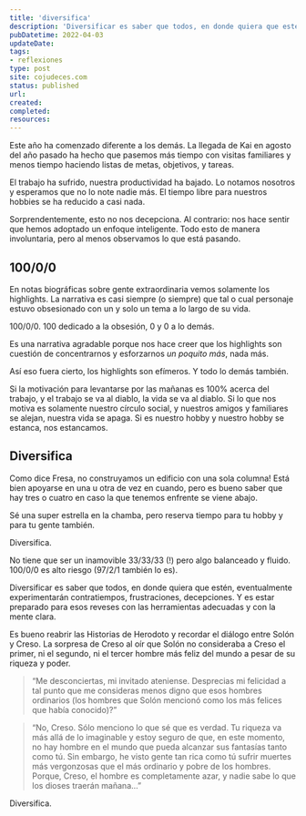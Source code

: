 ```yaml
---
title: 'diversifica'
description: 'Diversificar es saber que todos, en donde quiera que estén, eventualmente experimentarán contratiempos, frustraciones, decepciones. Y es estar preparado para esos reveses con las herramientas adecuadas y con la mente clara.'
pubDatetime: 2022-04-03
updateDate: 
tags: 
- reflexiones
type: post
site: cojudeces.com
status: published
url: 
created: 
completed: 
resources:
---
```


Este año ha comenzado diferente a los demás. La llegada de Kai en agosto del año pasado ha hecho que pasemos más tiempo con visitas familiares y menos tiempo haciendo listas de metas, objetivos, y tareas.

El trabajo ha sufrido, nuestra productividad ha bajado. Lo notamos nosotros y esperamos que no lo note nadie más. El tiempo libre para nuestros hobbies se ha reducido a casi nada.

Sorprendentemente, esto no nos decepciona. Al contrario: nos hace sentir que hemos adoptado un enfoque inteligente. Todo esto de manera involuntaria, pero al menos observamos lo que está pasando.

## 100/0/0

En notas biográficas sobre gente extraordinaria vemos solamente los highlights. La narrativa es casi siempre (o siempre) que tal o cual personaje estuvo obsesionado con un y solo un tema a lo largo de su vida.

100/0/0. 100 dedicado a la obsesión, 0 y 0 a lo demás.

Es una narrativa agradable porque nos hace creer que los highlights son cuestión de concentrarnos y esforzarnos _un poquito más_, nada más.

Así eso fuera cierto, los highlights son efímeros. Y todo lo demás también.

Si la motivación para levantarse por las mañanas es 100% acerca del trabajo, y el trabajo se va al diablo, la vida se va al diablo. Si lo que nos motiva es solamente nuestro círculo social, y nuestros amigos y familiares se alejan, nuestra vida se apaga. Si es nuestro hobby y nuestro hobby se estanca, nos estancamos.

## Diversifica

Como dice Fresa, no construyamos un edificio con una sola columna! Está bien apoyarse en una u otra de vez en cuando, pero es bueno saber que hay tres o cuatro en caso la que tenemos enfrente se viene abajo.

Sé una super estrella en la chamba, pero reserva tiempo para tu hobby y para tu gente también.

Diversifica.

No tiene que ser un inamovible 33/33/33 (!) pero algo balanceado y fluido. 100/0/0 es alto riesgo (97/2/1 también lo es).

Diversificar es saber que todos, en donde quiera que estén, eventualmente experimentarán contratiempos, frustraciones, decepciones. Y es estar preparado para esos reveses con las herramientas adecuadas y con la mente clara.

Es bueno reabrir las Historias de Herodoto y recordar el diálogo entre Solón y Creso. La sorpresa de Creso al oír que Solón no consideraba a Creso el primer, ni el segundo, ni el tercer hombre más feliz del mundo a pesar de su riqueza y poder.

> “Me desconciertas, mi invitado ateniense. Desprecias mi felicidad a tal punto que me consideras menos digno que esos hombres ordinarios (los hombres que Solón mencionó como los más felices que había conocido)?”

> “No, Creso. Sólo menciono lo que sé que es verdad. Tu riqueza va más allá de lo imaginable y estoy seguro de que, en este momento, no hay hombre en el mundo que pueda alcanzar sus fantasías tanto como tú. Sin embargo, he visto gente tan rica como tú sufrir muertes más vergonzosas que el más ordinario y pobre de los hombres. Porque, Creso, el hombre es completamente azar, y nadie sabe lo que los dioses traerán mañana...”

Diversifica.